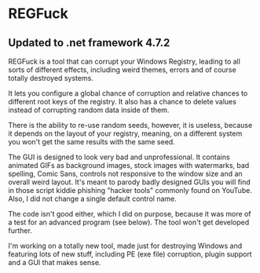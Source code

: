 # REGFuck
## Updated to .net framework 4.7.2
REGFuck is a tool that can corrupt your Windows Registry, leading to all sorts of different effects, including weird themes, errors and of course totally destroyed systems.

It lets you configure a global chance of corruption and relative chances to different root keys of the registry. It also has a chance to delete values instead of corrupting random data inside of them.

There is the ability to re-use random seeds, however, it is useless, because it depends on the layout of your registry, meaning, on a different system you won't get the same results with the same seed.

The GUI is designed to look very bad and unprofessional. It contains animated GIFs as background images, stock images with watermarks, bad spelling, Comic Sans, controls not responsive to the window size and an overall weird layout. It's meant to parody badly designed GUIs you will find in those script kiddie phishing "hacker tools" commonly found on YouTube. Also, I did not change a single default control name.

The code isn't good either, which I did on purpose, because it was more of a test for an advanced program (see below). The tool won't get developed further.

I'm working on a totally new tool, made just for destroying Windows and featuring lots of new stuff, including PE (exe file) corruption, plugin support and a GUI that makes sense.
